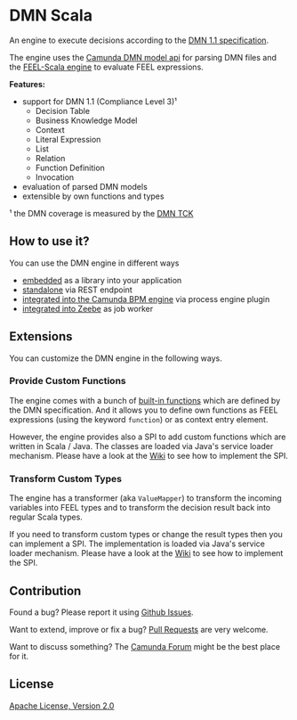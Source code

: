 # DMN Scala

An engine to execute decisions according to the [DMN 1.1 specification](http://www.omg.org/spec/DMN/About-DMN/). 

The engine uses the [Camunda DMN model api](https://github.com/camunda/camunda-dmn-model) for parsing DMN files and the [FEEL-Scala engine](https://github.com/camunda/feel-scala) to evaluate FEEL expressions.

**Features:**
* support for DMN 1.1 (Compliance Level 3)¹
  * Decision Table
  * Business Knowledge Model
  * Context
  * Literal Expression
  * List
  * Relation
  * Function Definition
  * Invocation
* evaluation of parsed DMN models
* extensible by own functions and types

¹ the DMN coverage is measured by the [DMN TCK](https://dmn-tck.github.io/tck/overview_Camunda%20BPM_7.9.0.html)

## How to use it?

You can use the DMN engine in different ways 

* [embedded](https://github.com/camunda/dmn-scala/tree/master/dmn-engine#how-to-use-it) as a library into your application
* [standalone](https://github.com/camunda/dmn-scala/tree/master/engine-rest#how-to-use-it) via REST endpoint
* [integrated into the Camunda BPM engine](https://github.com/camunda/dmn-scala/tree/master/camunda-plugin#how-to-use-it) via process engine plugin
* [integrated into Zeebe](https://github.com/camunda/dmn-scala/tree/master/zeebe-worker#how-to-use-it) as job worker

## Extensions

You can customize the DMN engine in the following ways.

### Provide Custom Functions

The engine comes with a bunch of [built-in functions](https://github.com/camunda/feel-scala/wiki/FEEL-Builtin-Functions) which are defined by the DMN specification. 
And it allows you to define own functions as FEEL expressions (using the keyword `function`) or as context entry element.

However, the engine provides also a SPI to add custom functions which are written in Scala / Java. The classes are loaded via Java's service loader mechanism. Please have a look at the [Wiki](https://github.com/camunda/feel-scala/wiki/Function-Provider-SPI) to see how to implement the SPI.

### Transform Custom Types

The engine has a transformer (aka `ValueMapper`) to transform the incoming variables into FEEL types and to transform the decision result back into regular Scala types. 

If you need to transform custom types or change the result types then you can implement a SPI. The implementation is loaded via Java's service loader mechanism. Please have a look at the 
[Wiki](https://github.com/camunda/feel-scala/wiki/Value-Mapper-SPI) to see how to implement the SPI.

## Contribution

Found a bug? Please report it using [Github Issues](https://github.com/camunda/dmn-scala/issues).

Want to extend, improve or fix a bug? [Pull Requests](https://github.com/camunda/dmn-scala/pulls) are very welcome.

Want to discuss something? The [Camunda Forum](https://forum.camunda.org/c/community-extensions) might be the best place for it.

## License

[Apache License, Version 2.0](./LICENSE)
